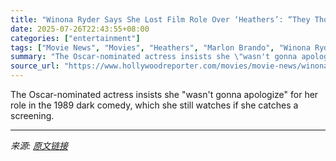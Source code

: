 ```yaml
---
title: "Winona Ryder Says She Lost Film Role Over ‘Heathers’: “They Thought It Was Making Fun of Teen Suicide”"
date: 2025-07-26T22:43:55+08:00
categories: ["entertainment"]
tags: ["Movie News", "Movies", "Heathers", "Marlon Brando", "Winona Ryder"]
summary: "The Oscar-nominated actress insists she \"wasn't gonna apologize\" for her role in the 1989 dark comedy, which she still watches if she catches a screening."
source_url: "https://www.hollywoodreporter.com/movies/movie-news/winona-ryder-heathers-lost-the-freshman-role-1236330330/"
---
```


The Oscar-nominated actress insists she "wasn't gonna apologize" for her role in the 1989 dark comedy, which she still watches if she catches a screening.

---

*来源: [原文链接](https://www.hollywoodreporter.com/movies/movie-news/winona-ryder-heathers-lost-the-freshman-role-1236330330/)*
